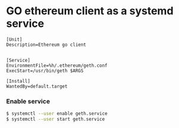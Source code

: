 # GO ethereum client as a systemd service

```
[Unit]
Description=Ethereum go client


[Service]
EnvironmentFile=%h/.ethereum/geth.conf
ExecStart=/usr/bin/geth $ARGS

[Install]
WantedBy=default.target
```

### Enable service
```sh
$ systemctl --user enable geth.service
$ systemctl --user start geth.service
```


